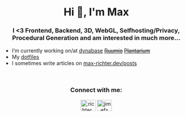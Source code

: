 <h1 align="center">Hi 👋, I'm Max</h1>
<h3 align="center">I <3 Frontend, Backend, 3D, WebGL, Selfhosting/Privacy, Procedural Generation and am interested in much more...</h3>

 - I’m currently working on/at [dynabase](dynabase.de) ~~[Ruumio](https://ruumio.com)~~ ~~[Plantarium](https://github.com/jim-fx/plantarium)~~
 - My [dotfiles](https://github.com/jim-fx/.dotfiles)
 - I sometimes write articles on [max-richter.dev/posts](https://max-richter.dev/posts)

<br>

<h3 align="center">Connect with me:</h3>
<p align="center">
<a href="https://twitter.com/richter_jim" target="blank"><img align="center" src="https://raw.githubusercontent.com/rahuldkjain/github-profile-readme-generator/master/src/images/icons/Social/twitter.svg" alt="richter_jim" height="30" width="40" /></a>
<a href="https://instagram.com/jimefx" target="blank"><img align="center" src="https://raw.githubusercontent.com/rahuldkjain/github-profile-readme-generator/master/src/images/icons/Social/instagram.svg" alt="jimefx" height="30" width="40" /></a>
</p>
